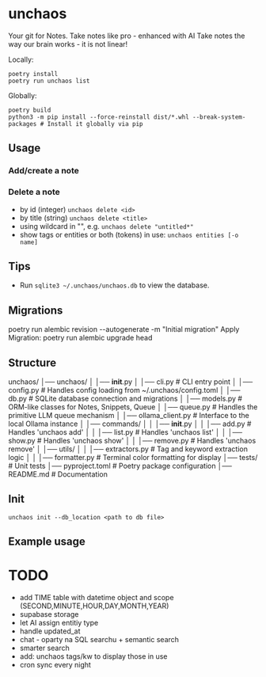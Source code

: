 # unchaos
Your git for Notes.
 Take notes like pro - enhanced with AI
 Take notes the way our brain works - it is not linear!

Locally:

```
poetry install
poetry run unchaos list
```

Globally:
```
poetry build
python3 -m pip install --force-reinstall dist/*.whl --break-system-packages # Install it globally via pip
```

## Usage

### Add/create a note
### Delete a note
- by id (integer) `unchaos delete <id>`
- by title (string) `unchaos delete <title>`
- using wildcard in "", e.g. `unchaos delete "untitled*"`
- show tags or entities or both (tokens) in use: `unchaos entities [-o name]`

## Tips

- Run `sqlite3 ~/.unchaos/unchaos.db` to view the database.

## Migrations

poetry run alembic revision --autogenerate -m "Initial migration"
Apply Migration: poetry run alembic upgrade head

## Structure

unchaos/
│── unchaos/
│   │── __init__.py
│   │── cli.py              # CLI entry point
│   │── config.py           # Handles config loading from ~/.unchaos/config.toml
│   │── db.py               # SQLite database connection and migrations
│   │── models.py           # ORM-like classes for Notes, Snippets, Queue
│   │── queue.py            # Handles the primitive LLM queue mechanism
│   │── ollama_client.py    # Interface to the local Ollama instance
│   │── commands/
│   │   │── __init__.py
│   │   │── add.py          # Handles 'unchaos add'
│   │   │── list.py         # Handles 'unchaos list'
│   │   │── show.py         # Handles 'unchaos show'
│   │   │── remove.py       # Handles 'unchaos remove'
│   │── utils/
│   │   │── extractors.py   # Tag and keyword extraction logic
│   │   │── formatter.py    # Terminal color formatting for display
│── tests/                  # Unit tests
│── pyproject.toml          # Poetry package configuration
│── README.md               # Documentation

## Init

`unchaos init --db_location <path to db file>`

## Example usage

# TODO
* add TIME table with datetime object and scope (SECOND,MINUTE,HOUR,DAY,MONTH,YEAR)
* supabase storage
* let AI assign entitiy type
* handle updated_at
* chat - oparty na SQL searchu + semantic search
* smarter search
* add: unchaos tags/kw to display those in use
* cron sync every night